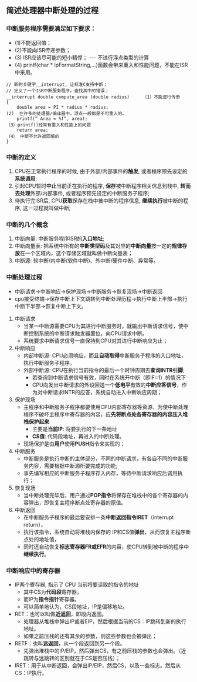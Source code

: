 ## 简述处理器中断处理的过程

###  中断服务程序需要满足如下要求：
+ (1)不能返回值；
+ (2)不能向ISR传递参数；
+ (3) ISR应该尽可能的短小精悍； --- 不进行浮点类型的计算
+ (4) printf(char * lpFormatString,…)函数会带来重入和性能问题，不能在ISR中采用。

```
// 新的关键字__interrupt, 让标准C支持中断；
// 定义了一个ISR中断服务程序，查找其中的错误；
__interrupt double compute_area (double radius) 	（1）不能进行传参
{ 
	double area = PI * radius * radius; 									(2)  在许多的处理器/编译器中，浮点一般都是不可重入的。
	printf(” Area = %f”, area); 											（3）printf()经常有重入和性能上的问题
	return area; 																			（4） 中断不允许返回值的
}
```

### 中断的定义

1. CPU在正常执行程序的时候, 由于外部/内部事件的**触发**, 或者程序预先设定的**系统调用**; 
2.  引起CPU暂时**中止**当前正在执行的程序, **保存**被中断程序相关信息到栈中, **转而去处理**外部/内部事件, 或者程序预先设定的中断服务子程序;
3. 待执行完ISR后, CPU**获取**保存在栈中被中断的程序信息, **继续执行**被中断的程序, 这一过程就叫做中断;

### 中断的几个概念

1. 中断向量: 中断服务程序ISR的**入口地址**;
2. 中断向量表:  把系统中所有的**中断类型码**及其对应的**中断向量**按一定的**规律存放**在一个区域内，这个存储区域就叫做中断向量表；
3. 中断源: 软中断/内中断(软件中断)、外中断/硬件中断、异常等。

### 中断处理过程

+ 中断请求→中断响应→保护现场→中断服务→恢复现场→中断返回
+ cpu接受终端->保存中断上下文跳转到中断处理历程->执行中断上半部->执行中断下半部->恢复中断上下文。

1. 中断请求
   + 当某一中断源需要CPU为其进行中断服务时，就输出中断请求信号，使中断控制系统的中断请求触发器置位，向CPU请求中断。
   + 系统要求中断请求信号一直保持到CPU对其进行中断响应为止；
2. 中断响应
   + 内部中断源: CPU必须响应，而且**自动取得**中断服务子程序的入口地址，执行中断服务子程序。
   + 外部中断源: CPU在执行当前指令的最后一个时钟周期去**查询INTR引脚**;
     + 若查询到中断请求信号有效，同时在系统开中断（即IF=1）的情况下
     + CPU向发出中断请求的外设回送一个**低电平**有效的**中断应答信号**，作为对中断请求INTR的应答，系统自动进入中断响应周期；
3. 保护现场
   + 主程序和中断服务子程序都要使用CPU内部寄存器等资源，为使中断处理程序不破坏主程序中寄存器的内容，应**先将断点处各寄存器的内容压入堆栈保护起来**
     + 主要是**当前IP**: 将要执行的下一条地址
     + **CS值**: 代码段地址，再进入的中断处理。
   + 现场保护是由**用户**使用**PUSH**指令来实现的；
4. 中断服务
   + 中断服务是执行中断的主体部分，不同的中断请求，有各自不同的中断服务内容，需要根据中断源所要完成的功能;
   + 事先编写相应的中断服务子程序存入内存，等待中断请求响应后调用执行；
5. 恢复现场
   + 当中断处理完毕后，用户通过**POP指令**将保存在堆栈中的各个寄存器的内容弹出，即恢复主程序断点处寄存器的原值。
6. 中断返回
   + 在中断服务子程序的最后要安排一条**中断返回指令IRET**（interrupt return），
   + 执行该指令，系统自动将堆栈内保存的 IP和CS值**弹出**，从而恢复主程序断点处的地址值，
   + 同时还自动恢复**标志寄存器FR或EFR**的内容，使CPU转到被中断的程序中**继续执行**。
     

### 中断响应中的寄存器

+ IP两个寄存器, 指示了 CPU 当前将要读取的指令的地址
  + 其中CS为**代码段**寄存器，
  + 而IP为**指令指针**寄存器。
  + 可以简单地认为，CS段地址，IP是偏移地址。
+ RET：也可以叫做**近返回**，即段内返回。
  + 处理器从堆栈中弹出IP或者EIP，然后根据当前的CS：IP跳转到新的执行地址。
  + 如果之前压栈的还有其余的参数，则这些参数也会被弹出；
+ RETF：也叫**远返回**，从一个段返回到另一个段。
  + 先弹出堆栈中的IP/EIP，然后弹出CS，有之前压栈的参数也会弹出。（近跳转与远跳转的区别就在于CS是否压栈）；
+ IRET：用于从中断返回，会弹出IP/EIP，然后CS，以及一些标志。然后从CS：IP执行。
  
